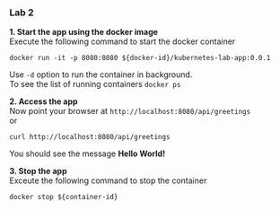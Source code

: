 ### Lab 2  

**1. Start the app using the docker image**  
Execute the following command to start the docker container
```
docker run -it -p 8080:8080 ${docker-id}/kubernetes-lab-app:0.0.1
```

Use `-d` option to run the container in background.  
To see the list of running containers `docker ps`

**2. Access the app**  
Now point your browser at `http://localhost:8080/api/greetings`  
or
```
curl http://localhost:8080/api/greetings
```

You should see the message **Hello World!**

**3. Stop the app**  
Exceute the following command to stop the container
```
docker stop ${container-id}
```
